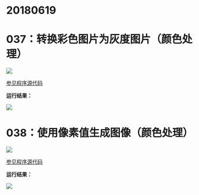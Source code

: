# 20180619

# 037：转换彩色图片为灰度图片（颜色处理）

<img src="http://image.renkaigis.com/keepcoding/2018061901.png">

<a href="https://github.com/renkaigis/KeepCoding/tree/master/2018/06/19" target="_blank">参见程序源代码</a>

**运行结果：**

<img src="http://image.renkaigis.com/keepcoding/2018061902.png">

# 038：使用像素值生成图像（颜色处理）

<img src="http://image.renkaigis.com/keepcoding/2018061903.png">

<a href="https://github.com/renkaigis/KeepCoding/tree/master/2018/06/19" target="_blank">参见程序源代码</a>

**运行结果：**

<img src="http://image.renkaigis.com/keepcoding/2018061904.png">